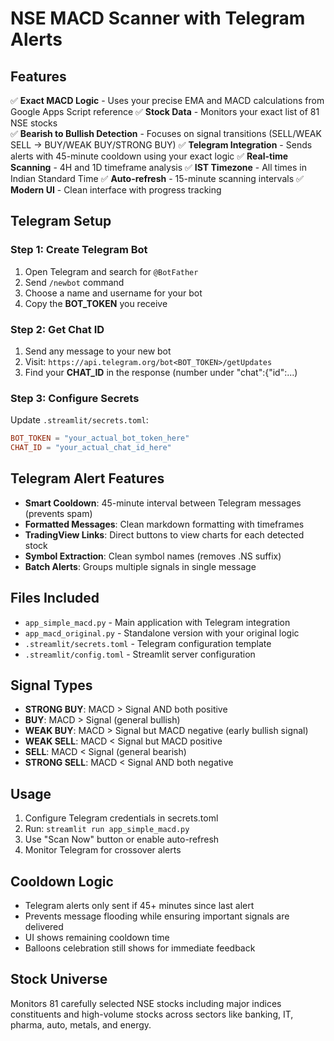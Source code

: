 # NSE MACD Scanner with Telegram Alerts

## Features

✅ **Exact MACD Logic** - Uses your precise EMA and MACD calculations from Google Apps Script reference
✅ **Stock Data** - Monitors your exact list of 81 NSE stocks  
✅ **Bearish to Bullish Detection** - Focuses on signal transitions (SELL/WEAK SELL → BUY/WEAK BUY/STRONG BUY)
✅ **Telegram Integration** - Sends alerts with 45-minute cooldown using your exact logic
✅ **Real-time Scanning** - 4H and 1D timeframe analysis
✅ **IST Timezone** - All times in Indian Standard Time
✅ **Auto-refresh** - 15-minute scanning intervals
✅ **Modern UI** - Clean interface with progress tracking

## Telegram Setup

### Step 1: Create Telegram Bot
1. Open Telegram and search for `@BotFather`
2. Send `/newbot` command
3. Choose a name and username for your bot
4. Copy the **BOT_TOKEN** you receive

### Step 2: Get Chat ID
1. Send any message to your new bot
2. Visit: `https://api.telegram.org/bot<BOT_TOKEN>/getUpdates`
3. Find your **CHAT_ID** in the response (number under "chat":{"id":...)

### Step 3: Configure Secrets
Update `.streamlit/secrets.toml`:
```toml
BOT_TOKEN = "your_actual_bot_token_here"
CHAT_ID = "your_actual_chat_id_here"
```

## Telegram Alert Features

- **Smart Cooldown**: 45-minute interval between Telegram messages (prevents spam)
- **Formatted Messages**: Clean markdown formatting with timeframes
- **TradingView Links**: Direct buttons to view charts for each detected stock
- **Symbol Extraction**: Clean symbol names (removes .NS suffix)
- **Batch Alerts**: Groups multiple signals in single message

## Files Included

- `app_simple_macd.py` - Main application with Telegram integration
- `app_macd_original.py` - Standalone version with your original logic
- `.streamlit/secrets.toml` - Telegram configuration template
- `.streamlit/config.toml` - Streamlit server configuration

## Signal Types

- **STRONG BUY**: MACD > Signal AND both positive
- **BUY**: MACD > Signal (general bullish)
- **WEAK BUY**: MACD > Signal but MACD negative (early bullish signal)
- **WEAK SELL**: MACD < Signal but MACD positive
- **SELL**: MACD < Signal (general bearish)
- **STRONG SELL**: MACD < Signal AND both negative

## Usage

1. Configure Telegram credentials in secrets.toml
2. Run: `streamlit run app_simple_macd.py`
3. Use "Scan Now" button or enable auto-refresh
4. Monitor Telegram for crossover alerts

## Cooldown Logic

- Telegram alerts only sent if 45+ minutes since last alert
- Prevents message flooding while ensuring important signals are delivered
- UI shows remaining cooldown time
- Balloons celebration still shows for immediate feedback

## Stock Universe

Monitors 81 carefully selected NSE stocks including major indices constituents and high-volume stocks across sectors like banking, IT, pharma, auto, metals, and energy.